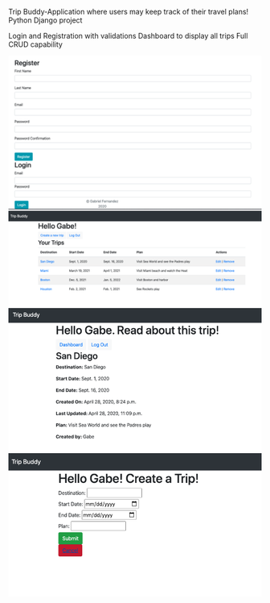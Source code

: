 Trip Buddy-Application where users may keep track of their travel plans!
Python Django project

Login and Registration with validations
Dashboard to display all trips
Full CRUD capability

![](images/loginAndReg.png)
![](images/dashboard.png)
![](images/profile.png)
![](images/create.png)
